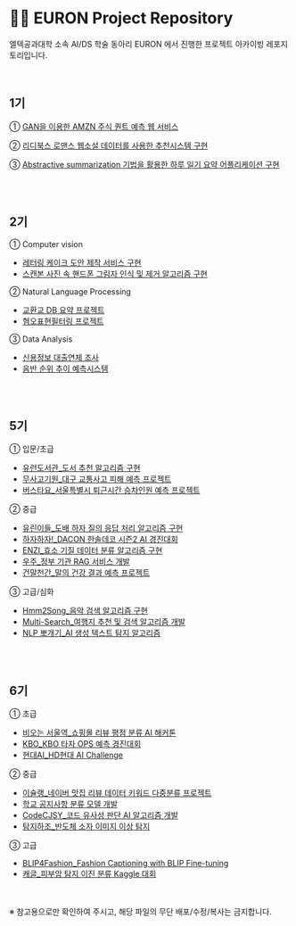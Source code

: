 # 🏃‍♀️ EURON Project Repository 

엘텍공과대학 소속 AI/DS 학술 동아리 EURON 에서 진행한 프로젝트 아카이빙 레포지토리입니다.   

<br/> 

## 1기 

① [GAN을 이용한 AMZN 주식 퀀트 예측 웹 서비스](https://github.com/Ewha-Euron/1st_QUEENT)

② [리디북스 로맨스 웹소설 데이터를 사용한 추천시스템 구현](https://github.com/Ewha-Euron/1th_D.A.SISTERS)

③ [Abstractive summarization 기법을 활용한 하루 일기 요약 어플리케이션 구현](https://github.com/Ewha-Euron/1th_Adobby_SpringBoot)



<br/><br/> 


## 2기 

① Computer vision 

* [레터링 케이크 도안 제작 서비스 구현](https://github.com/Ewha-Euron/EURON-PROJECT-/blob/b1249cdd025ee587ade49ab6e566dd7c69461da7/2%EA%B8%B0/%5BCV%5D%20%EB%A0%88%ED%84%B0%EB%A7%81%20%EC%BC%80%EC%9D%B4%ED%81%AC%20%EB%8F%84%EC%95%88%20%EC%A0%9C%EC%9E%91%20%EC%84%9C%EB%B9%84%EC%8A%A4.pdf)
* [스캔본 사진 속 핸드폰 그림자 인식 및 제거 알고리즘 구현](https://github.com/Ewha-Euron/EURON-PROJECT-/blob/b1249cdd025ee587ade49ab6e566dd7c69461da7/2%EA%B8%B0/%5BCV%5D%20%EC%8A%A4%EC%BA%94%EB%B3%B8%20%EC%82%AC%EC%A7%84%20%EC%86%8D%20%ED%95%B8%EB%93%9C%ED%8F%B0%20%EA%B7%B8%EB%A6%BC%EC%9E%90%20%EC%9D%B8%EC%8B%9D%20%EB%B0%8F%20%EC%A0%9C%EA%B1%B0%20%EC%95%8C%EA%B3%A0%EB%A6%AC%EC%A6%98.pdf)

② Natural Language Processing
* [교환교 DB 요약 프로젝트](https://github.com/Ewha-Euron/EURON-PROJECT-/blob/b1249cdd025ee587ade49ab6e566dd7c69461da7/2%EA%B8%B0/%5BNLP%5D%20%EA%B5%90%ED%99%98%EA%B5%90%20DB%20%EA%B8%B0%EB%B0%98%20%ED%85%8D%EC%8A%A4%ED%8A%B8%20%EC%9A%94%EC%95%BD.pdf)
* [혐오표현필터링 프로젝트](https://github.com/Ewha-Euron/EURON-PROJECT-/blob/b1249cdd025ee587ade49ab6e566dd7c69461da7/2%EA%B8%B0/%5BNLP%5D%20%ED%98%90%EC%98%A4%ED%91%9C%ED%98%84%20%ED%95%84%ED%84%B0%EB%A7%81%20%ED%94%84%EB%A1%9C%EC%A0%9D%ED%8A%B8.pdf)

③ Data Analysis 
* [신용정보 대출연체 조사](https://github.com/Ewha-Euron/EURON-PROJECT-/blob/b1249cdd025ee587ade49ab6e566dd7c69461da7/2%EA%B8%B0/%5BDA%5D%20%EA%B0%9C%EC%9D%B8%EC%8B%A0%EC%9A%A9%EC%A0%95%EB%B3%B4%EB%A1%9C%20%EB%8C%80%EC%B6%9C_%EC%97%B0%EC%B2%B4%20%EC%A1%B0%EC%82%AC.pdf)
* [음반 순위 추이 예측시스템](https://github.com/Ewha-Euron/EURON-PROJECT-/blob/d636984a259e1865fa64edfbecb6ceb973e089bc/2%EA%B8%B0/%5BDA%5D%20%EC%9D%8C%EB%B0%98%20%EC%88%9C%EC%9C%84%20%EC%B6%94%EC%9D%B4%20%EC%98%88%EC%B8%A1%EC%8B%9C%EC%8A%A4%ED%85%9C.pdf)


<br/><br/> 

## 5기
① 입문/초급
* [유런도서관_도서 추천 알고리즘 구현](https://github.com/Ewha-Euron/EURON-PROJECT-/blob/master/5%EA%B8%B0/%5B%EC%9E%85%EB%AC%B8%EC%B4%88%EA%B8%89%5D%20%EC%9C%A0%EB%9F%B0%EB%8F%84%EC%84%9C%EA%B4%80.pdf)
* [무사고기원_대구 교통사고 피해 예측 프로젝트](https://github.com/Ewha-Euron/EURON-PROJECT-/blob/master/5%EA%B8%B0/%5B%EC%9E%85%EB%AC%B8%EC%B4%88%EA%B8%89%5D%20%EB%AC%B4%EC%82%AC%EA%B3%A0%EA%B8%B0%EC%9B%90.pdf)
* [버스타요_서울특별시 퇴근시간 승차인원 예측 프로젝트](https://github.com/Ewha-Euron/EURON-PROJECT-/blob/master/5%EA%B8%B0/%5B%EC%9E%85%EB%AC%B8%EC%B4%88%EA%B8%89%5D%20%EB%B2%84%EC%8A%A4%ED%83%80%EC%9A%94.pdf)

② 중급
* [유린이들_도배 하자 질의 응답 처리 알고리즘 구현](https://github.com/Ewha-Euron/EURON-PROJECT-/blob/master/5%EA%B8%B0/%5B%EC%A4%91%EA%B8%89%5D%20%EC%9C%A0%EB%A6%B0%EC%9D%B4%EB%93%A4.pdf)
* [하자하자!_DACON 한솔데코 시즌2 AI 경진대회](https://github.com/Ewha-Euron/EURON-PROJECT-/blob/master/5%EA%B8%B0/%5B%EC%A4%91%EA%B8%89%5D%20%ED%95%98%EC%9E%90%ED%95%98%EC%9E%90!.pdf)
* [ENZI_효소 기질 데이터 분류 알고리즘 구현](https://github.com/Ewha-Euron/EURON-PROJECT-/blob/master/5%EA%B8%B0/%5B%EC%A4%91%EA%B8%89%5D%20ENZI.pdf)
* [우주_정부 기관 RAG 서비스 개발](https://github.com/Ewha-Euron/EURON-PROJECT-/blob/master/5%EA%B8%B0/%5B%EC%A4%91%EA%B8%89%5D%20%EC%9A%B0%EC%A3%BC.pdf)
* [건말천간_말의 건강 결과 예측 프로젝트](https://github.com/Ewha-Euron/EURON-PROJECT-/blob/master/5%EA%B8%B0/%5B%EC%A4%91%EA%B8%89%5D%20%EA%B1%B4%EB%A7%90%EC%B2%9C%EA%B0%84.pdf)

③ 고급/심화
* [Hmm2Song_음악 검색 알고리즘 구현](https://github.com/Ewha-Euron/EURON-PROJECT-/blob/master/5%EA%B8%B0/%5B%EA%B3%A0%EA%B8%89%EC%8B%AC%ED%99%94%5D%20Hmm2Song.pdf)
* [Multi-Search_여행지 추천 및 검색 알고리즘 개발](https://github.com/Ewha-Euron/EURON-PROJECT-/blob/master/5%EA%B8%B0/%5B%EA%B3%A0%EA%B8%89%EC%8B%AC%ED%99%94%5D%20Multi-Search.pdf)
* [NLP 뽀개기_AI 생성 텍스트 탐지 알고리즘](https://github.com/Ewha-Euron/EURON-PROJECT-/blob/master/5%EA%B8%B0/%5B%EA%B3%A0%EA%B8%89%EC%8B%AC%ED%99%94%5D%20NLP%EB%BD%80%EA%B0%9C%EA%B8%B0.pdf)


<br/><br/> 

## 6기
① 초급
* [비오는 서울역_쇼핑몰 리뷰 평점 분류 AI 해커톤](https://github.com/Ewha-Euron/EURON-PROJECT-/blob/master/6%EA%B8%B0/%5B%EC%B4%88%EA%B8%89%5D%20%EB%B9%84%EC%98%A4%EB%8A%94%20%EC%84%9C%EC%9A%B8%EC%97%AD.pdf)
* [KBO_KBO 타자 OPS 예측 경진대회](https://github.com/Ewha-Euron/EURON-PROJECT-/blob/master/6%EA%B8%B0/%5B%EC%B4%88%EA%B8%89%5D%20KBO.pdf)
* [현대AI_HD현대 AI Challenge](https://github.com/Ewha-Euron/EURON-PROJECT-/blob/master/6%EA%B8%B0/%5B%EC%B4%88%EA%B8%89%5D%20%ED%98%84%EB%8C%80AI.pdf)

② 중급
* [이슐랭_네이버 맛집 리뷰 데이터 키워드 다중분류 프로젝트](https://github.com/Ewha-Euron/EURON-PROJECT-/blob/master/6%EA%B8%B0/%5B%EC%A4%91%EA%B8%89%5D%20%EC%9D%B4%EC%8A%90%EB%9E%AD.pdf)
* [학교 공지사항 분류 모델 개발](https://github.com/Ewha-Euron/EURON-PROJECT-/blob/master/6%EA%B8%B0/%5B%EC%A4%91%EA%B8%89%5D%20%ED%95%99%EA%B5%90.pdf)
* [CodeCJSY_코드 유사성 판단 AI 알고리즘 개발](https://github.com/Ewha-Euron/EURON-PROJECT-/blob/master/6%EA%B8%B0/%5B%EC%A4%91%EA%B8%89%5D%20CodeCJSY.pdf)
* [탐지하조_반도체 소자 이미지 이상 탐지](https://github.com/Ewha-Euron/EURON-PROJECT-/blob/master/6%EA%B8%B0/%5B%EC%A4%91%EA%B8%89%5D%20%ED%83%90%EC%A7%80%ED%95%98%EC%A1%B0.pdf)

③ 고급
* [BLIP4Fashion_Fashion Captioning with BLIP Fine-tuning](https://github.com/Ewha-Euron/EURON-PROJECT-/blob/master/6%EA%B8%B0/%5B%EA%B3%A0%EA%B8%89%5D%20BLIP4Fashion.pdf)
* [캐글_피부암 탐지 이진 분류 Kaggle 대회](https://github.com/Ewha-Euron/EURON-PROJECT-/blob/master/6%EA%B8%B0/%5B%EA%B3%A0%EA%B8%89%5D%20%EC%BA%90%EA%B8%80.pdf)

<br/><br/> 
※ 참고용으로만 확인하여 주시고, 해당 파일의 무단 배포/수정/복사는 금지합니다. 
